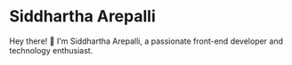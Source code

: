 # Siddhartha Arepalli
Hey there! 👋 I'm Siddhartha Arepalli, a passionate front-end developer and technology enthusiast.






